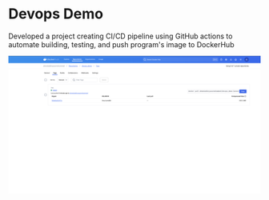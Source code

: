 # Devops Demo

Developed a project creating CI/CD pipeline using GitHub actions to automate building, testing, and push program's image to DockerHub

![alt text](<Screenshot 2024-11-11 at 1.24.11 PM.png>)
